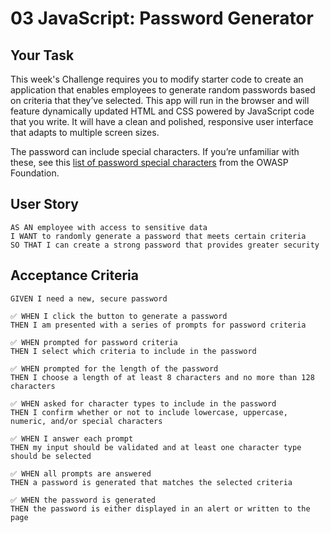 # 03 JavaScript: Password Generator

## Your Task

This week's Challenge requires you to modify starter code to create an application that enables employees to generate random passwords based on criteria that they’ve selected. This app will run in the browser and will feature dynamically updated HTML and CSS powered by JavaScript code that you write. It will have a clean and polished, responsive user interface that adapts to multiple screen sizes.

The password can include special characters. If you’re unfamiliar with these, see this [list of password special characters](https://www.owasp.org/index.php/Password_special_characters) from the OWASP Foundation.

## User Story

```
AS AN employee with access to sensitive data
I WANT to randomly generate a password that meets certain criteria
SO THAT I can create a strong password that provides greater security
```

## Acceptance Criteria

```
GIVEN I need a new, secure password

✅ WHEN I click the button to generate a password
THEN I am presented with a series of prompts for password criteria

✅ WHEN prompted for password criteria
THEN I select which criteria to include in the password

✅ WHEN prompted for the length of the password
THEN I choose a length of at least 8 characters and no more than 128 characters

✅ WHEN asked for character types to include in the password
THEN I confirm whether or not to include lowercase, uppercase, numeric, and/or special characters

✅ WHEN I answer each prompt
THEN my input should be validated and at least one character type should be selected

✅ WHEN all prompts are answered
THEN a password is generated that matches the selected criteria

✅ WHEN the password is generated
THEN the password is either displayed in an alert or written to the page
```

